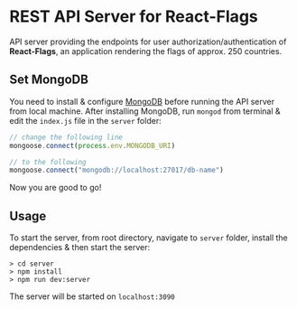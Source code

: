 # REST API Server for React-Flags

API server providing the endpoints for user authorization/authentication of **React-Flags**, an application rendering the flags of approx. 250 countries.

## Set MongoDB

You need to install & configure [MongoDB](https://docs.mongodb.com/manual/installation/) before running the API server from local machine. After installing MongoDB, run `mongod` from terminal & edit the `index.js` file in the `server` folder:

```javascript
// change the following line
mongoose.connect(process.env.MONGODB_URI)

// to the following
mongoose.connect("mongodb://localhost:27017/db-name")
```

Now you are good to go!

## Usage

To start the server, from root directory, navigate to `server` folder, install the dependencies & then start the server:

```shell
> cd server
> npm install
> npm run dev:server
```

The server will be started on `localhost:3090`
